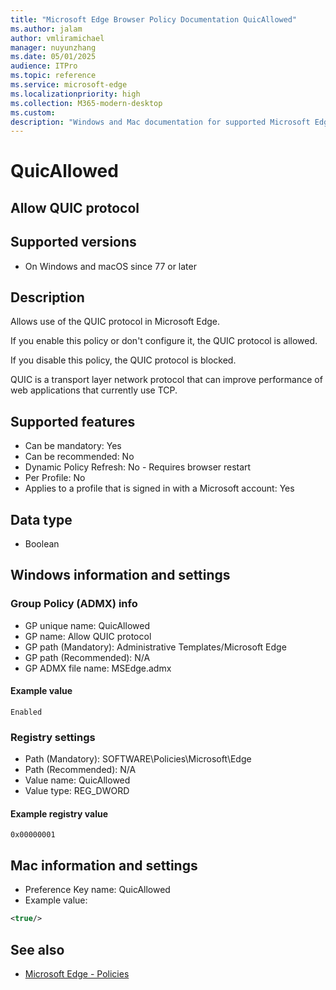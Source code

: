 ```yaml
---
title: "Microsoft Edge Browser Policy Documentation QuicAllowed"
ms.author: jalam
author: vmliramichael
manager: nuyunzhang
ms.date: 05/01/2025
audience: ITPro
ms.topic: reference
ms.service: microsoft-edge
ms.localizationpriority: high
ms.collection: M365-modern-desktop
ms.custom:
description: "Windows and Mac documentation for supported Microsoft Edge Browser policy: Allow QUIC protocol"
---
```


<!--THIS FILE IS AUTOMATICALLY GENERATED. MANUAL CHANGES WILL BE OVERWRITTEN.-->
<!--Please contact the Microsoft Edge Manageability team with any questions.-->

# QuicAllowed

## Allow QUIC protocol


## Supported versions

- On Windows and macOS since 77 or later

## Description

Allows use of the QUIC protocol in Microsoft Edge.

If you enable this policy or don't configure it, the QUIC protocol is allowed.

If you disable this policy, the QUIC protocol is blocked.

QUIC is a transport layer network protocol that can improve performance of web applications that currently use TCP.

## Supported features

- Can be mandatory: Yes
- Can be recommended: No
- Dynamic Policy Refresh: No - Requires browser restart
- Per Profile: No
- Applies to a profile that is signed in with a Microsoft account: Yes

## Data type

- Boolean

## Windows information and settings

### Group Policy (ADMX) info

- GP unique name: QuicAllowed
- GP name: Allow QUIC protocol
- GP path (Mandatory): Administrative Templates/Microsoft Edge
- GP path (Recommended): N/A
- GP ADMX file name: MSEdge.admx

#### Example value

```
Enabled
```

### Registry settings

- Path (Mandatory): SOFTWARE\Policies\Microsoft\Edge
- Path (Recommended): N/A
- Value name: QuicAllowed
- Value type: REG_DWORD

#### Example registry value

```
0x00000001
```


## Mac information and settings

- Preference Key name: QuicAllowed
- Example value:

```xml
<true/>
```

## See also
- [Microsoft Edge - Policies](../microsoft-edge-policies.md)

